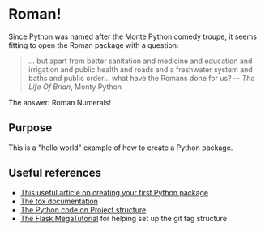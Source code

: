 # Roman!

Since Python was named after the Monte Python comedy troupe, it seems fitting to open the Roman package with a question:

> ... but apart from better sanitation and medicine and education and irrigation and public health and roads and a freshwater system and baths and public order... what have the Romans done for us?
  -- _The Life Of Brian_, Monty Python

The answer: Roman Numerals!

## Purpose

This is a "hello world" example of how to create a Python package.

## Useful references

- [This useful article on creating your first Python package](https://medium.com/38th-street-studios/creating-your-first-python-package-181c5e31f3f8)
- [The tox documentation](https://tox.readthedocs.io/en/latest/)
- [The Python code on Project structure](https://docs.python-guide.org/writing/structure/)
- [The Flask MegaTutorial](https://blog.miguelgrinberg.com/post/the-flask-mega-tutorial-part-i-hello-world) for helping set up the git tag structure
